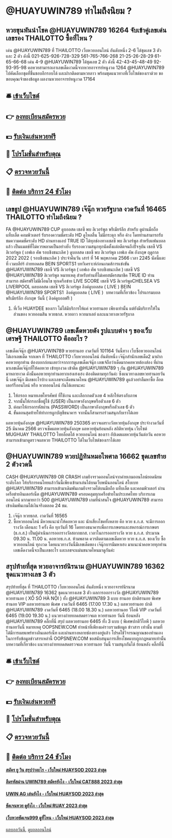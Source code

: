 # @HUAYUWIN789 ทำไมถึงนิยม ?
## หวยขุนพันนำโชค @HUAYUWIN789 16264 จับเข้าคู่เลขเด่น เลขรอง THAILOTTO ซื้อที่ไหน ?
เด่น @HUAYUWIN789 ที่ THAILOTTO เว็บหวยออนไลน์ อันดับหนึ่ง 2-6 ได้ชุดเลข 3 ตัว และ 2 ตัว ดังนี้
021-625-926-728-329
561-765-766-268
21-25-26-28-29
61-65-66-68
เด่น 4-9 @HUAYUWIN789 ได้ชุดเลข 2 ตัว ดังนี้
42-43-45-48-49
92-93-95-98
คอหวยสามารถเอาเลขเด็ดงวดนี้จากหวยอาจารย์หนูงวด 1264 @HUAYUWIN789 ไปคัดเลือกชุดที่ชื่นชอบอีกรอบได้ และฝากติดตามหวยลาว พร้อมชุดแนวทางที่เว็บไซต์ของเราด้วย
ขอขอบคุณเจ้าของข้อมูล
ผลงานหวยอาจารย์หนูงวด 17164

## 🛎 [เข้าเว็บไซต์](https://bit.ly/3BG5bNw)
## 👉 [ลงทะเบียนสมัครหวย](https://bit.ly/3BG5bNw)
## 💵 [รับเงินเล่นหวยฟรี](https://bit.ly/3C3mvgS)
## 👑 [โปรโมชั่นสำหรับตุณ](https://bit.ly/3C3mvgS)
## 📋 [ตรวจหวยวันนี้](https://bit.ly/3C3mvgS)
## 📱 [ติดต่อ บริการ 24 ชัวโมง](https://bit.ly/3C3mvgS)

## เลขธูป @HUAYUWIN789 เจ๊นุ๊ก หวยรัฐบาล งวดวันที่ 16465 THAILOTTO ทำไมถึงนิยม ?
FA @HUAYUWIN789 CUP ดูบอลสด เชลซี พบ ลิเวอร์พูล พรีเมียร์ลีก สำหรับ ดูผ่านมือถือ แท็บเล็ต คอมพิวเตอร์ รับรองความชัดระดับ HD ดูไหลลื่น ไม่มีกระตุก หรือ ค้าง โดยท่านสามารถรับชมความคมชัดระดับ HD ผ่านทางแอป TRUE ID ได้ทุกช่องทางเชลซี พบ ลิเวอร์พูล สำหรับแฟนบอลแล้ว เป็นแมตช์ที่ไม่ควรพลาดเป็นอย่างยิ่ง รับรองความสนุกทุกนัดตั้งแต่อดีตจนถึงปัจจุบัน
เชลซี VS ลิเวอร์พูล ( เอฟเอ คัพ รอบชิงชนะเลิศ )
ดูบอลสด เชลซี พบ ลิเวอร์พูล เอฟเอ คัพ อังกฤษ ฤดูกาล 2022 2022 ( รอบชิงชนะเลิศ ) ประจำคืนวัน เสาร์ ที่ 14 พฤษภาคม 2566 เวลา 2245 นัดนี้แตะที่ เวมบลีย์ร์ ถ่ายทอดสด BEIN SPORTS1
บทวิเคราะห์ก่อนเกมส์การแข่งขัน @HUAYUWIN789 เชลซี VS ลิเวอร์พูล ( เอฟเอ คัพ รอบชิงชนะเลิศ )
เชลซี VS @HUAYUWIN789 ลิเวอร์พูล
หมายเหตุ สำหรับท่านที่ไม่เคยสมัครสมาชิค TRUE ID ท่านสามารถ สมัครฟรีไม่มีเงื่อนไข ทุกเครือข่าย
LIVE SCORE เชลซี VS ลิเวอร์พูลCHELSEA VS LIVERPOOL
 ผลบอลสด เชลซี VS ลิเวอร์พูล 
ลิงค์ดูบอลสด ( LIVE )
 BEIN @HUAYUWIN789 SPORTS1 
 ลิงค์ดูบอลสด ( LIVE ) 
บทความที่เกี่ยวข้อง
โปรแกรมบอล พรีเมียร์ลีก อังกฤษ วันนี้ ( ลิงค์ดูบอลฟรี )
1. ที่เว็บ HUAYDEE ของเรา ไม่ได้มีบริการให้แค่ หวยฮานอย เพียงเท่านั้น แต่ยังมีบริการให้ในส่วนของ หวยออมสิน หวยธกส. หวยลาว หวยมาเลย์ และแนวทางหวยรัฐบาล

## @HUAYUWIN789 เลขเด็ดหวยดัง รูปแบบต่าง ๆ ของเว็บเศรษฐี THAILOTTO คืออะไร ?
เลขเด็ดเจ๊นุ๊ก @HUAYUWIN789 หวยฮานอย งวดวันที่ 101164
วันนี้ทาง เว็บซื้อหวยออนไลน์ ได้เอาเลขเด็ด จากเพจ ที่ THAILOTTO เว็บหวยออนไลน์ อันดับหนึ่ง เจ๊นุ๊กสำนักเลขเด็ด2 มาฝากคอหวยทุกท่าน ต้องบอกก่อนเลยว่าจากการดูเลขเด็ดเจ้นุ๊ก เลขเจ้ถือว่าเด็ดมากคอหวยต้องส่อง ที่ผ่านมาเลขเด็ดเจ๊นุ๊กที่ให้คอหวย เข้าทุกงวด เข้าติด @HUAYUWIN789 ๆ กัน @HUAYUWIN789 มาหลายงวด ดังนั้นคอหวยทุกท่านอยากเฮงเฮงเฮง ต้องติดตามทุกวันค่ะ ซึ่งแนวทางเลขหวยฮานอยวันนี้ เลขเจ๊นุ๊ก มีเลขอะไรบ้าง และเลขจะเด็ดขนาดไหน @HUAYUWIN789 ดูแล้วอย่าลืมหาซื้อ ล็อตเตอร์รี่ออนไลน์ หรือ หวยออนไลน์ กันได้เลยนะคะ
1. ให้กรอก หมายเลขโทรศัพท์ ที่ใช้งาน และเลือกกดตัวเลข 4 หลักให้ตรงกับภาพ
2. จากนั้นให้กรอกชื่อผู้ใช้ (USER) เป็นภาษาอังกฤษหรือตัวเลข 6 ตัว
3. ต่อมาให้กรอกรหัสผ่าน (PASSWORD) เป็นภาษาอังกฤษหรือตัวเลข 6 ตัว
4. ขั้นตอนสุดท้ายให้ทำการผูกบัญชีธนาคาร จากนั้นก็สามารถร่วมสนุกกับเราได้เลย

ผลหวยหุ้นอังกฤษ @HUAYUWIN789 250365 ตรวจผลรางวัลหวยหุ้นอังกฤษ ประจำงวดวันที่ 25 มีนาคม 2566 ตรวจเช็คผลหวยหุ้นอังกฤษ ผลหวยหุ้นย้อนหลัง สถิติหวยหุ้น เว็บไซต์ MUGHUAY THAILOTTO ไทยล็อตโต้ หวยออนไลน์ ของเรา อัปเดตผลหวยหุ้นวันต่อวัน คอหวยสามารถเข้ามาดูตรวจผลหวย THAILOTTO ได้ในเว็บไซต์ของเราได้เลย

## @HUAYUWIN789 หวยปฏิทินหมอไพศาล 16662 ชุดเลขท้าย 2 ตัวงวดนี้
CASH @HUAYUWIN789 OR CRASH เกมยิงจรวดออนไลน์จากค่ายเกมออนไลน์ยอดนิยมระดับโลก ให้บริการคนไทยแล้ววันนี้เพียงเข้ามาเล่นได้บนเว็บพนันออนไลน์ สโบเบท @HUAYUWIN789 สามารถเข้ามาเดิมพันเกมยิงจรวดได้บนมือถือ แท็บเล็ต และคอมพิวเตอร์ ผ่านเครือข่ายอินเตอร์เน็ต @HUAYUWIN789 ครอบคลุมทุกเครือข่ายในประเทศไทย บริการเกมออนไลน์ มากมายกว่า 500 @HUAYUWIN789 เกมที่น่าสนใจ @HUAYUWIN789 สามารถเข้าเดิมพันเกมได้เงินจริงตลอด 24 ชม.
1. เจ๊นุ๊ก หวยธกส. งวดวันที่ 16565
2. ซื้อหวยออนไลน์ มีหวยแนะนำให้คอหวย และ นักเสี่ยงโชคทั้งหลาย คือ หวย ธ.ก.ส. จะมีการออกรางวัล เดือนละ 1 ครั้ง คือ ทุกวันที่ 16 โดยทางธนาคารเพื่อการเกษตรและสหกรณ์การเกษตร (ธ.ก.ส.) เป็นผู้ดำเนินการออกรางวัลสลากธกส. เวลาในการออกรางวัล หวย ธ.ก.ส. ประมาณ 09.30 น. 11.00 น. คอหวยธ.ก.ส. ห้ามพลาด ควรติดตามเลขเด็ดหวย หวย ธ.ก.ส. ของเว็บ ซื้อหวยออนไลน์ ทุกงวด โดยแนวทางวันนี้มีเลขเด็ดของ เจ๊นุ๊กบารมีมหาเฮง มาแนะนำคอหวยทุกท่าน เลขเด็ดงวดนี้จะเป็นเลขอะไร และเลขจะแม่นขนาดไหนมาดูกันค่ะ

## สรุปท้ายที่สุด หวยอาจารย์นิรนาม @HUAYUWIN789 16362 ชุดแนวทางเลข 3 ตัว
สรุปท้ายที่สุด ที่ THAILOTTO เว็บหวยออนไลน์ อันดับหนึ่ง หวยอาจารย์นิรนาม @HUAYUWIN789 16362 ชุดแนวทางเลข 3 ตัว ผลการออกรางวัล @HUAYUWIN789 หวยฮานอย ( XỔ SỐ HÀ NỘI ) ทั้ง @HUAYUWIN789 3 แบบ ฮานอย ปกติฮานอย พิเศษฮานอย VIP
ผลหวยฮานอย พิเศษ งวดวันที่ 6465 (17.00 17.30 น.)
ผลหวยฮานอย ปกติ @HUAYUWIN789 งวดวันที่ 6465 (18.00 18.30 น.)
ผลหวยฮานอย วีไอพี VIP งวดวันที่ 6465 (19.00 19.30 น.)
 แนวทางถ่ายทอดสดตรวจผล หวยฮานอย วันนี้ ย้อนหลัง @HUAYUWIN789 คลิ๊กที่นี่ 
สรุป ผลหวยฮานอย 6465 ทั้ง 3 แบบ ( พิเศษปกติวีไอพี ) ผลหวยฮานอยวันนี้
หมายเหตุ OOPSNEW.COM ทำหน้าที่เพียงแค่รวบรวมข้อมูล ข่าวสาร เท่านั้น ตามที่ได้มีการเผยแพร่ทางอินเตอร์เน็ท และผ่านทางหลายช่องทางอยู่แล้ว โปรดใช้วิจารณญาณของท่านเอง ในการรับข้อมูลข่าวสารเหล่านี้ OOPSNEW.COM ขอสนับสนุนการเสี่ยงโชคแบบถูกกฎหมายเท่านั้น
บทความที่เกี่ยวข้อง
แนวทางถ่ายทอดสดตรวจผล หวยฮานอย วันนี้ รวมสนุกกันได้ ย้อนหลัง คลิ๊กที่นี่

## 🛎 [เข้าเว็บไซต์](https://bit.ly/3BG5bNw)
## 👉 [ลงทะเบียนสมัครหวย](https://bit.ly/3BG5bNw)
## 💵 [รับเงินเล่นหวยฟรี](https://bit.ly/3C3mvgS)
## 👑 [โปรโมชั่นสำหรับตุณ](https://bit.ly/3C3mvgS)
## 📋 [ตรวจหวยวันนี้](https://bit.ly/3C3mvgS)
## 📱 [ติดต่อ บริการ 24 ชัวโมง](https://bit.ly/3C3mvgS)

#### [สมัคร ยู วิน สรุปว่าอะไร - เว็บใหม่ HUAYSOD 2023 ล่าสุด](https://atom.io/themes/สมัคร%20ยู%20วิน%20สรุปว่าอะไร%20-%20เว็บใหม่%20huaysod%202023%20ล่าสุด)
#### [ลืมรหัสผ่าน UWIN789 สมัครยังไง - เว็บใหม่ CAT888 2023 ล่าสุด](https://atom.io/themes/ลืมรหัสผ่าน%20uwin789%20สมัครยังไง%20-%20เว็บใหม่%20cat888%202023%20ล่าสุด)
#### [UWIN AG เล่นยังไง - เว็บใหม่ HUAYSOD 2023 ล่าสุด](https://atom.io/themes/uwin%20ag%20เล่นยังไง%20-%20เว็บใหม่%20huaysod%202023%20ล่าสุด)
#### [ชัดเจนหวย ดูยังไง - เว็บใหม่ RUAY 2023 ล่าสุด](https://atom.io/themes/ชัดเจนหวย%20ดูยังไง%20-%20เว็บใหม่%20ruay%202023%20ล่าสุด)
#### [เว็บหวยชัดเจน999 ดูที่ไหน - เว็บใหม่ HUAYSOD 2023 ล่าสุด](https://atom.io/themes/เว็บหวยชัดเจน999%20ดูที่ไหน%20-%20เว็บใหม่%20huaysod%202023%20ล่าสุด)

[ผลบอลวันนี้](https://siamsport.tv "ผลบอลวันนี้"), [ดูบอลออนไลน์](https://siamsport.tv/ดูบอลสด "ดูบอลออนไลน์")